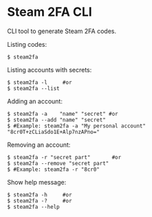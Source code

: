 # Steam 2FA CLI

CLI tool to generate Steam 2FA codes.

Listing codes:
```shell
$ steam2fa
```

Listing accounts with secrets:
```shell
$ steam2fa -l     #or
$ steam2fa --list
```

Adding an account:
```shell
$ steam2fa -a    "name" "secret" #or
$ steam2fa --add "name" "secret" 
$ #Example: steam2fa -a "My personal account" "8cr0T+zCLiaSdo1E+Alp7nzAPno="
```

Removing an account:
```shell
$ steam2fa -r "secret part"       #or
$ steam2fa --remove "secret part"
$ #Example: steam2fa -r "8cr0"
```

Show help message:
```shell
$ steam2fa -h     #or
$ steam2fa -?     #or
$ steam2fa --help
```
